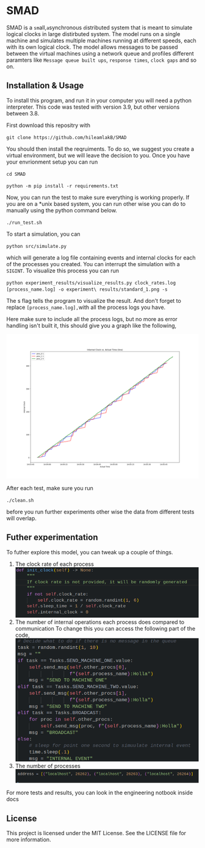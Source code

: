 # SMAD

SMAD is a `sm`all,`a`synchronous `d`istributed system that is meant to simulate logical clocks in large distirbuted system.
The model runs on a single machine and simulates multiple machines running at different speeds, each with its own logical clock.
The model allows messages to be passed between the virtual machines using a network queue and profiles different paramters like
`Message queue built ups`, `response times`, `clock gaps` and so on.

## Installation & Usage

To install this program, and run it in your computer you will need a python interpreter. This code was tested with version 3.9, but other versions between 3.8.

First download this repositry with

`git clone https://github.com/hileamlakB/SMAD`

You should then install the reqruiments. To do so, we suggest you create a virtual environment, but we will leave the decision to you. Once you have your envrionment setup you can run

`cd SMAD`

`python -m pip install -r requirements.txt`

Now, you can run the test to make sure everything is working properly. If you are on a \*unix based system, you can run other wise you can do to manually using the python command below.

`./run_test.sh`

To start a simulation, you can

`python src/simulate.py`

which will generate a log file containing events and internal clocks for each of the processes you created. You can interrupt the simulation with a `SIGINT`. To visualize this process you can run

`python experiment_results/visualize_results.py clock_rates.log [process_name.log] -o experiment\ results/standard_1.png -s`

The s flag tells the program to visualize the result. And don't forget to replace `[process_name.log],`with all the process logs you have.

Here make sure to include all the process logs, but no more as error handling isn't built it, this should give you a graph like the following,

![results image](./experiment_results/standard_1.png)

After each test, make sure you run

`./clean.sh`

before you run further experiments other wise the data from different tests will overlap.

## Futher experimentation

To futher explore this model, you can tweak up a couple of things.

1. The clock rate of each process
   ![clock rate](./assets/clock_rate.png)
2. The number of internal operations each process does compared to communication
   To change this you can access the following part of the code,
   ![code for chaning number of operations](./assets/tasks.png)
3. The number of processes
   ![number of process](./assets/n_procs.png)

For more tests and results, you can look in the engineering notbook inside docs

## License

This project is licensed under the MIT License. See the LICENSE file for more information.
